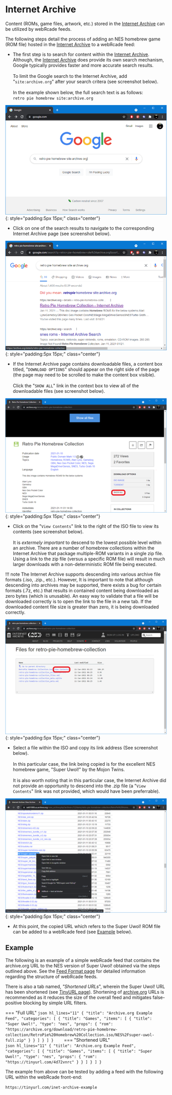 # Internet Archive

Content (ROMs, game files, artwork, etc.) stored in the [Internet Archive](https://archive.org) can be utilized by webЯcade feeds. 

The following steps detail the process of adding an NES homebrew game (ROM file) hosted in the [Internet Archive](https://archive.org) to a webЯcade feed:

* The first step is to search for content within the [Internet Archive](https://archive.org). Although, the [Internet Archive](https://archive.org) does provide its own search mechanism, Google typically provides faster and more accurate search results.<br><br>To limit the Google search to the Internet Archive, add "`site:archive.org`" after your search critera (see screenshot below).<br><br>In the example shown below, the full search text is as follows:<br>`retro pie homebrew site:archive.org`

![](../../assets/images/feed/inetarchive/search-google.png){: style="padding:5px 15px;" class="center"}

* Click on one of the search results to navigate to the corresponding Internet Archive page (see screenshot below).

![](../../assets/images/feed/inetarchive/search-google-results.png){: style="padding:5px 15px;" class="center"}

* If the Internet Archive page contains downloadable files, a content box titled, "`DOWNLOAD OPTIONS`" should appear on the right side of the page (the page may need to be scrolled to make the content box visible).<br><br>Click the "`SHOW ALL`" link in the context box to view all of the downloadable files (see screenshot below).
  
![](../../assets/images/feed/inetarchive/show-all.png){: style="padding:5px 15px;" class="center"}

* Click on the "`View Contents`" link to the right of the ISO file to view its contents (see screenshot below).<br><br>It is *extermely important* to descend to the lowest possible level within an archive. There are a number of homebrew collections within the Internet Archive that package multiple-ROM variants in a single zip file. Using a link to the zip file (versus a specific ROM file) will result in
much larger downloads with a non-deterministic ROM file being executed.

!!! note
    The Internet Archive supports descending into various archive file formats (.iso, .zip., etc.). However,
    It is important to note that although descending into archives may be supported, there exists a 
    bug for certain formats (.7z, etc.) that results in contained content being downloaded as zero bytes (which is unusable). An easy way to validate that a file will be downloaded correctly is to open the link to the file in a new tab.
    If the downloaded content file size is greater than zero, it is being downloaded correctly. 

![](../../assets/images/feed/inetarchive/view-iso-contents.png){: style="padding:5px 15px;" class="center"}

* Select a file within the ISO and copy its link address (See screenshot below).<br><br>In this particular case, the link being copied is for the excellent NES homebrew game, "Super Uwol!" by the Mojon Twins.<br><br>It is also worth noting that in this particular case, the Internet Archive did not provide an opportunity to descend into the .zip file (a "`View Contents`" link was not provided, which would have been preferrable).

![](../../assets/images/feed/inetarchive/copy-link.png){: style="padding:5px 15px;" class="center"}

* At this point, the copied URL which refers to the Super Uwol! ROM file can be added to a webЯcade feed (see [Example](#example) below).

## Example

The following is an example of a simple webЯcade feed that contains the archive.org URL to the NES version of Super Uwol! obtained via the steps outlined above. See the [Feed Format page](../format.md) for detailed information regarding the structure of webЯcade feeds.

There is also a tab named, *"Shortened URLs*", wherein the Super Uwol! URL has been shortened (see [TinyURL page](./tinyurl.md#shortened-urls)). Shortening of [archive.org](https://archive.org) URLs is recommended as it reduces the size of the overall feed and mitigates false-positive blocking by simple URL filters.

=== "Full URL"
    ``` json hl_lines="11"
    {
      "title": "Archive.org Example Feed",
      "categories": [
        {
          "title": "Games",
          "items": [
            {
              "title": "Super Uwol!",
              "type": "nes",
              "props": {
                "rom": "https://archive.org/download/retro-pie-homebrew-collection/RetroPie%20Homebrew%20Collection.iso/NES%2Fsuper-uwol-full.zip"
              }
            }
          ]
        }
      ]
    }    
    ```
=== "Shortened URL"    
    ``` json hl_lines="11"
    {
      "title": "Archive.org Example Feed",
      "categories": [
        {
          "title": "Games",
          "items": [
            {
              "title": "Super Uwol!",
              "type": "nes",
              "props": {
                "rom": "https://tinyurl.com/4d72vnrc"
              }
            }
          ]
        }
      ]
    }    
    ```

The example from above can be tested by adding a feed with the following URL within the webЯcade front-end:

`https://tinyurl.com/inet-archive-example`